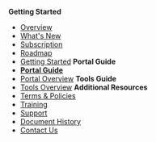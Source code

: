 **Getting Started**
  - [Overview](ship-hats-overview)
  - [What's New](what-s-new)
  - [Subscription](subscription)
  - [Roadmap](roadmap)
  - [Getting Started](getting-started)
**Portal Guide**
  - <b>[Portal Guide](https://docs.developer.tech.gov.sg/docs/ship-hats-portal-guide/#/ship-hats-portal-overview)</b>
  - [Portal Overview](https://docs.developer.tech.gov.sg/docs/ship-hats-portal-guide/#/ship-hats-portal-overview)
**Tools Guide**
  - [Tools Overview](https://docs.developer.tech.gov.sg/docs/ship-hats-tools-guide/#/tools-overview)
**Additional Resources**
  - [Terms & Policies](terms-and-policies)
  - [Training](training)
  - [Support](support)
  - [Document History](document-history)
  - [Contact Us](contact-us)